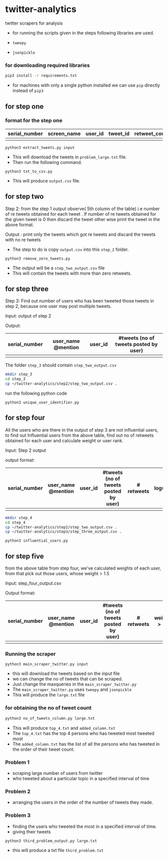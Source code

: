 # twitter-analytics
twitter scrapers for analysis

* for running the scripts given in the steps following libraries are used.

* `tweepy`
* `jsonpickle`

### for downloading required libraries
```bash
pip3 install -r requirements.txt
```

* for machines with only a single python installed we can use `pip` directly instead of `pip3`

## for step one

### format for the step one

|serial_number | screen_name| user_id| tweet_id| retweet_count| date| tweet|
| ----         |  ----------| -------| --------| --------     | --- | ---- |
|              |            |        |         |              |     |      |

```python3
python3 extract_tweets.py input
```
* This will download the tweets in `problem_large.txt` file.
* Then run the following command.

```python3
python3 txt_to_csv.py
```
* This will produce `output.csv` file.

## for step two

Step 2:  from the step 1 output observe( 5th column of the table) i.e number of re tweets obtained for each  tweet .
If number of re tweets obtained for the given tweet is  0 then discard the tweet other wise print the tweet in the above format.

Output :  print only the tweets which got re tweets and discard the tweets with no re tweets

* The step to do is copy `output.csv` into this `step_2` folder.

```python3
python3 remove_zero_tweets.py
```
* The output will be a `step_two_output.csv` file
* This will contain the tweets with more than zero retweets.

## for step three

Step 3: Find out number of users who has been tweeted those tweets in step 2, because one user may post multiple tweets.

Input: output of step 2

Output:

|serial_number | user_name @mention | user_id| #tweets (no of tweets posted by user)|
| ----         |  ----------        | -------| --------                             |
|              |                    |        |                                      |

The folder `step_3` should contain `step_two_output.csv`

```bash
mkdir step_3
cd step_3
cp ~/twitter-analytics/step2/step_two_output.csv .
```
run the following python code

```python3
python3 unique_user_identifier.py
```

## for step four
All the users who are there in the output of step 3 are not influential users, to find out
Influential users from the above table, find out no of retweets obtained for each user
and calculate weight or user rank.

Input: Step 2 output

output format: 

|serial_number | user_name @mention | user_id| #tweets (no of tweets posted by user)| # retweets | log(#retweets)|
| ----         |  ----------        | -------| --------                             | ----       | -----         |
|              |                    |        |                                      |            |               |


```bash
mkdir step_4
cd step_4
cp ~/twitter-analytics/step2/step_two_output.csv .
cp ~/twitter-analytics/step3/step_three_output.csv .
```

```python3
python3 influential_users.py
```

## for step five
from the above table from step four, we've calculated weights of each user, from that pick out those users,
whose weight > 1.5

Input: step_four_output.csv

Output format:


|serial_number | user_name @mention | user_id| #tweets (no of tweets posted by user)| # retweets | weights > 1.5 |
| ----         |  ----------        | -------| --------                             | ----       | -----         |
|              |                    |        |                                      |            |               |

### Running the scraper
```python3
python3 main_scraper_twitter.py input
```

* this will download the tweets based on the input file
* we can change the no of tweets that can be scraped.
* Just change the maxqueries in the `main_scraper_twitter.py`
* The `main_scraper_twitter.py` uses `tweepy` and `jsonpickle`
* This will produce the `large.txt` file

### for obtaining the no of tweet count
```bash
python3 no_of_tweets_column.py large.txt
```

* This will produce `top_4.txt` and `added_column.txt`
* The `top_4.txt` has the top 4 persons who has tweeted most tweeted most
* The `added_column.txt` has the list of all the persons who has tweeted
  in the order of their tweet count.


### Problem 1
* scraping large number of users from twitter
* who tweeted about a particular topic in a specified interval of time

### Problem 2
* arranging the users in the order of the number of tweets they made.

### Problem 3
* finding the users who tweeted the most in a specified interval of time.
* giving their tweets

```bash
python3 third_problem_output.py large.txt
```

* this will produce a txt file `third_problem.txt`
